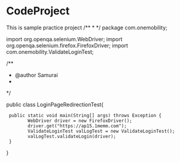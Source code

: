 # CodeProject
This is sample practice project
/**
 * 
 */
package com.onemobility;

import org.openqa.selenium.WebDriver;
import org.openqa.selenium.firefox.FirefoxDriver;
import com.onemobility.ValidateLoginTest;

/**
 * @author Samurai
 *
 */

public class LoginPageRedirectionTest{
	
	 public static void main(String[] args) throws Exception {
	        WebDriver driver = new FirefoxDriver();
	        driver.get("https://ap15.1memm.com");
	        ValidateLoginTest valLogTest = new ValidateLoginTest();
	        valLogTest.validateLogin(driver);
	 }

}

